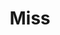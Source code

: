 ---
# Name
title: Maisie Bennett
# Folder name
authors:
- maisie-bennett
bio: Placement student and Research assistant at Reality Bending Lab😄
education: " BSc Psychology student at University of Sussex "
email: "mb2021@sussex.ac.uk"
interests:
- Cognitive Psychology
- Statistics
education:
  courses:
  - course: BSc Psychology
name: Maisie Bennett
title: Miss
organizations:
- name: The Reality Bending Lab
  url: "https://realitybending.github.io/"
role: Placement Student<sub><sup><br>University of Sussex</sup></sub>
superuser: false
user_groups:
- Research Assistants
---